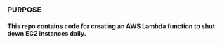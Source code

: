 ### PURPOSE
#### This repo contains code for creating an AWS Lambda function to shut down EC2 instances daily.


